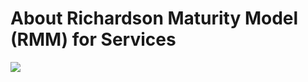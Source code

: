 # About Richardson Maturity Model \(RMM\) for Services

![](https://microservicesradar.files.wordpress.com/2017/09/rmm.png)

